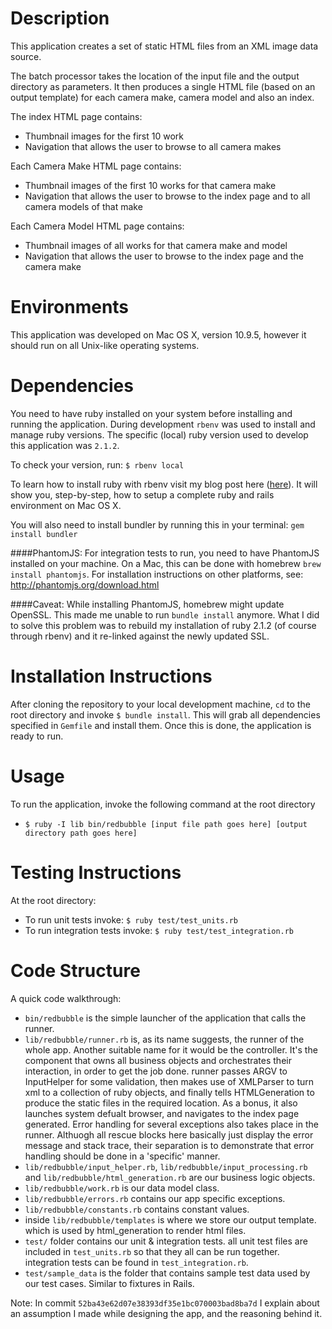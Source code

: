 Description
===================
This application creates a set of static HTML files from an XML image data source.

The batch processor takes the location of the input file and the output directory as parameters. It then produces a single HTML file (based on an output template) for each camera make, camera model and also an index.

The index HTML page contains:
- Thumbnail images for the first 10 work
- Navigation that allows the user to browse to all camera makes

Each Camera Make HTML page contains:
- Thumbnail images of the first 10 works for that camera make
- Navigation that allows the user to browse to the index page and to all camera models of that make

Each Camera Model HTML page contains:
- Thumbnail images of all works for that camera make and model
- Navigation that allows the user to browse to the index page and the camera make


Environments
============
This application was developed on Mac OS X, version 10.9.5, however it should run on all Unix-like operating systems.


Dependencies
===================================
You need to have ruby installed on your system before installing and running the application. During development `rbenv` was used to install and manage ruby versions. The specific (local) ruby version used to develop this application was `2.1.2`.

To check your version, run:
`$ rbenv local`

To learn how to install ruby with rbenv visit my blog post here ([here](http://blog.parsalabs.com/blog/2013/08/27/setting-up-a-ruby-on-rails-4-development-environment-on-a-clean-mac-os-x-installation/)). It will show you, step-by-step, how to setup a complete ruby and rails environment on Mac OS X.

You will also need to install bundler by running this in your terminal:
`gem install bundler`

####PhantomJS:
For integration tests to run, you need to have PhantomJS installed on your machine. On a Mac, this can be done with homebrew `brew install phantomjs`. For installation instructions on other platforms, see: http://phantomjs.org/download.html

####Caveat:
While installing PhantomJS, homebrew might update OpenSSL. This made me unable to run `bundle install` anymore. What I did to solve this problem was to rebuild my installation of ruby 2.1.2 (of course through rbenv) and it re-linked against the newly updated SSL.


Installation Instructions
=========================
After cloning the repository to your local development machine, `cd` to the root directory and invoke `$ bundle install`. This will grab all dependencies specified in `Gemfile` and install them. Once this is done, the application is ready to run.


Usage 
=====
To run the application, invoke the following command at the root directory
- `$ ruby -I lib bin/redbubble [input file path goes here] [output directory path goes here]`


Testing Instructions
====================
At the root directory: 
- To run unit tests invoke: `$ ruby test/test_units.rb`
- To run integration tests invoke: `$ ruby test/test_integration.rb`


Code Structure
==============
A quick code walkthrough:
- `bin/redbubble` is the simple launcher of the application that calls the runner.
- `lib/redbubble/runner.rb` is, as its name suggests, the runner of the whole app. Another suitable name for it would be the controller. It's the component that owns all business objects and orchestrates their interaction, in order to get the job done. runner passes ARGV to InputHelper for some validation, then makes use of XMLParser to turn xml to a collection of ruby objects, and finally tells HTMLGeneration to produce the static files in the required location. As a bonus, it also launches system defualt browser, and navigates to the index page generated. Error handling for several exceptions also takes place in the runner. Althuogh all rescue blocks here basically just display the error message and stack trace, their separation is to demonstrate that error handling should be done in a 'specific' manner.
- `lib/redbubble/input_helper.rb`, `lib/redbubble/input_processing.rb` and `lib/redbubble/html_generation.rb` are our business logic objects.
- `lib/redbubble/work.rb` is our data model class.
- `lib/redbubble/errors.rb` contains our app specific exceptions.
- `lib/redbubble/constants.rb` contains constant values.
- inside `lib/redbubble/templates` is where we store our output template. which is used by html_generation to render html files.
- `test/` folder contains our unit & integration tests. all unit test files are included in `test_units.rb` so that they all can be run together. integration tests can be found in `test_integration.rb`.
- `test/sample_data` is the folder that contains sample test data used by our test cases. Similar to fixtures in Rails.

Note: In commit `52ba43e62d07e38393df35e1bc070003bad8ba7d` I explain about an assumption I made while designing the app, and the reasoning behind it.
